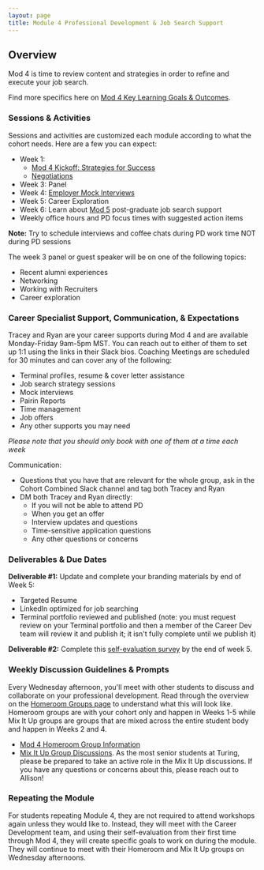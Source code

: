 ```yaml
---
layout: page
title: Module 4 Professional Development & Job Search Support
---
```


## Overview
Mod 4 is time to review content and strategies in order to refine and execute your job search. 

Find more specifics here on [Mod 4 Key Learning Goals & Outcomes](/module_four/mod4_learning_goals).

### Sessions & Activities
Sessions and activities are customized each module according to what the cohort needs. Here are a few you can expect:

* Week 1: 
  * [Mod 4 Kickoff: Strategies for Success](/module_four/week1_kickoff)
  * [Negotiations](/module_four/negotiations)
* Week 3: Panel
* Week 4: [Employer Mock Interviews](/module_four/mod4_mock_interviews)
* Week 5: Career Exploration
* Week 6: Learn about [Mod 5](/module-5/index) post-graduate job search support
* Weekly office hours and PD focus times with suggested action items

**Note:** Try to schedule interviews and coffee chats during PD work time NOT during PD sessions

The week 3 panel or guest speaker will be on one of the following topics:
* Recent alumni experiences
* Networking
* Working with Recruiters
* Career exploration

### Career Specialist Support, Communication, & Expectations
Tracey and Ryan are your career supports during Mod 4 and are available Monday-Friday 9am-5pm MST. You can reach out to either of them to set up 1:1 using the links in their Slack bios. Coaching Meetings are scheduled for 30 minutes and can cover any of the following:

* Terminal profiles, resume & cover letter assistance
* Job search strategy sessions 
* Mock interviews
* Pairin Reports
* Time management
* Job offers
* Any other supports you may need 

*Please note that you should only book with one of them at a time each week*

Communication:

* Questions that you have that are relevant for the whole group, ask in the Cohort Combined Slack channel and tag both Tracey and Ryan
* DM both Tracey and Ryan directly:
  * If you will not be able to attend PD
  * When you get an offer
  * Interview updates and questions 
  * Time-sensitive application questions
  * Any other questions or concerns 

### Deliverables & Due Dates
**Deliverable #1:** Update and complete your branding materials by end of Week 5:

* Targeted Resume
* LinkedIn optimized for job searching
* Terminal portfolio reviewed and published (note: you must request review on your Terminal portfolio and then a member of the Career Dev team will review it and publish it; it isn't fully complete until we publish it)

**Deliverable #2:** Complete this [self-evaluation survey](https://airtable.com/shrsS9pDedt4Jvnkd) by the end of week 5. 

### Weekly Discussion Guidelines & Prompts
Every Wednesday afternoon, you'll meet with other students to discuss and collaborate on your professional development. Read through the overview on the [Homeroom Groups page](/student_discussion_groups/index) to understand what this will look like. Homeroom groups are with your cohort only and happen in Weeks 1-5 while Mix It Up groups are groups that are mixed across the entire student body and happen in Weeks 2 and 4.

* [Mod 4 Homeroom Group Information](/student_discussion_groups/mod4_homeroom_discussion_prompts)
* [Mix It Up Group Discussions](/mixed_groups/index). As the most senior students at Turing, please be prepared to take an active role in the Mix It Up discussions. If you have any questions or concerns about this, please reach out to Allison!

### Repeating the Module
For students repeating Module 4, they are not required to attend workshops again unless they would like to. Instead, they will meet with the Career Development team, and using their self-evaluation from their first time through Mod 4, they will create specific goals to work on during the module. They will continue to meet with their Homeroom and Mix It Up groups on Wednesday afternoons. 
